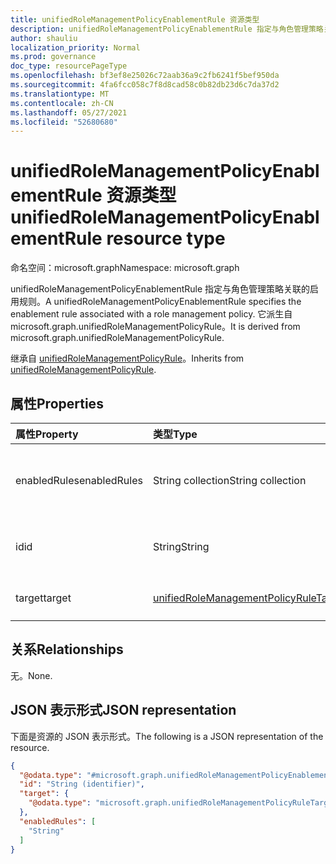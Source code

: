 ```yaml
---
title: unifiedRoleManagementPolicyEnablementRule 资源类型
description: unifiedRoleManagementPolicyEnablementRule 指定与角色管理策略关联的启用规则。 它派生自 microsoft.graph.unifiedRoleManagementPolicyRule。
author: shauliu
localization_priority: Normal
ms.prod: governance
doc_type: resourcePageType
ms.openlocfilehash: bf3ef8e25026c72aab36a9c2fb6241f5bef950da
ms.sourcegitcommit: 4fa6fcc058c7f8d8cad58c0b82db23d6c7da37d2
ms.translationtype: MT
ms.contentlocale: zh-CN
ms.lasthandoff: 05/27/2021
ms.locfileid: "52680680"
---
```

# <a name="unifiedrolemanagementpolicyenablementrule-resource-type"></a><span data-ttu-id="543eb-104">unifiedRoleManagementPolicyEnablementRule 资源类型</span><span class="sxs-lookup"><span data-stu-id="543eb-104">unifiedRoleManagementPolicyEnablementRule resource type</span></span>

<span data-ttu-id="543eb-105">命名空间：microsoft.graph</span><span class="sxs-lookup"><span data-stu-id="543eb-105">Namespace: microsoft.graph</span></span>

<span data-ttu-id="543eb-106">unifiedRoleManagementPolicyEnablementRule 指定与角色管理策略关联的启用规则。</span><span class="sxs-lookup"><span data-stu-id="543eb-106">A unifiedRoleManagementPolicyEnablementRule specifies the enablement rule associated with a role management policy.</span></span> <span data-ttu-id="543eb-107">它派生自 microsoft.graph.unifiedRoleManagementPolicyRule。</span><span class="sxs-lookup"><span data-stu-id="543eb-107">It is derived from microsoft.graph.unifiedRoleManagementPolicyRule.</span></span>

<span data-ttu-id="543eb-108">继承自 [unifiedRoleManagementPolicyRule](../resources/unifiedrolemanagementpolicyrule.md)。</span><span class="sxs-lookup"><span data-stu-id="543eb-108">Inherits from [unifiedRoleManagementPolicyRule](../resources/unifiedrolemanagementpolicyrule.md).</span></span>

## <a name="properties"></a><span data-ttu-id="543eb-109">属性</span><span class="sxs-lookup"><span data-stu-id="543eb-109">Properties</span></span>
|<span data-ttu-id="543eb-110">属性</span><span class="sxs-lookup"><span data-stu-id="543eb-110">Property</span></span>|<span data-ttu-id="543eb-111">类型</span><span class="sxs-lookup"><span data-stu-id="543eb-111">Type</span></span>|<span data-ttu-id="543eb-112">说明</span><span class="sxs-lookup"><span data-stu-id="543eb-112">Description</span></span>|
|:---|:---|:---|
|<span data-ttu-id="543eb-113">enabledRules</span><span class="sxs-lookup"><span data-stu-id="543eb-113">enabledRules</span></span>|<span data-ttu-id="543eb-114">String collection</span><span class="sxs-lookup"><span data-stu-id="543eb-114">String collection</span></span>|<span data-ttu-id="543eb-115">启用的规则。</span><span class="sxs-lookup"><span data-stu-id="543eb-115">The rules which are enabled.</span></span> <span data-ttu-id="543eb-116">允许的值包括 MultifactorAuthentication、Justification、Ticketing。</span><span class="sxs-lookup"><span data-stu-id="543eb-116">Allowed values are MultifactorAuthentication, Justification, Ticketing.</span></span>|
|<span data-ttu-id="543eb-117">id</span><span class="sxs-lookup"><span data-stu-id="543eb-117">id</span></span>|<span data-ttu-id="543eb-118">String</span><span class="sxs-lookup"><span data-stu-id="543eb-118">String</span></span>|<span data-ttu-id="543eb-119">规则的唯一标识符。</span><span class="sxs-lookup"><span data-stu-id="543eb-119">Unique identifier for the rule.</span></span> <span data-ttu-id="543eb-120">继承自 [unifiedRoleManagementPolicyRule](../resources/unifiedrolemanagementpolicyrule.md)</span><span class="sxs-lookup"><span data-stu-id="543eb-120">Inherited from [unifiedRoleManagementPolicyRule](../resources/unifiedrolemanagementpolicyrule.md)</span></span>|
|<span data-ttu-id="543eb-121">target</span><span class="sxs-lookup"><span data-stu-id="543eb-121">target</span></span>|[<span data-ttu-id="543eb-122">unifiedRoleManagementPolicyRuleTarget</span><span class="sxs-lookup"><span data-stu-id="543eb-122">unifiedRoleManagementPolicyRuleTarget</span></span>](../resources/unifiedrolemanagementpolicyruletarget.md)|<span data-ttu-id="543eb-123">规则的目标。</span><span class="sxs-lookup"><span data-stu-id="543eb-123">The target for the rule.</span></span> <span data-ttu-id="543eb-124">继承自 [unifiedRoleManagementPolicyRule](../resources/unifiedrolemanagementpolicyrule.md)</span><span class="sxs-lookup"><span data-stu-id="543eb-124">Inherited from [unifiedRoleManagementPolicyRule](../resources/unifiedrolemanagementpolicyrule.md)</span></span>|

## <a name="relationships"></a><span data-ttu-id="543eb-125">关系</span><span class="sxs-lookup"><span data-stu-id="543eb-125">Relationships</span></span>
<span data-ttu-id="543eb-126">无。</span><span class="sxs-lookup"><span data-stu-id="543eb-126">None.</span></span>

## <a name="json-representation"></a><span data-ttu-id="543eb-127">JSON 表示形式</span><span class="sxs-lookup"><span data-stu-id="543eb-127">JSON representation</span></span>
<span data-ttu-id="543eb-128">下面是资源的 JSON 表示形式。</span><span class="sxs-lookup"><span data-stu-id="543eb-128">The following is a JSON representation of the resource.</span></span>
<!-- {
  "blockType": "resource",
  "keyProperty": "id",
  "@odata.type": "microsoft.graph.unifiedRoleManagementPolicyEnablementRule",
  "baseType": "microsoft.graph.unifiedRoleManagementPolicyRule",
  "openType": false
}
-->
``` json
{
  "@odata.type": "#microsoft.graph.unifiedRoleManagementPolicyEnablementRule",
  "id": "String (identifier)",
  "target": {
    "@odata.type": "microsoft.graph.unifiedRoleManagementPolicyRuleTarget"
  },
  "enabledRules": [
    "String"
  ]
}
```

